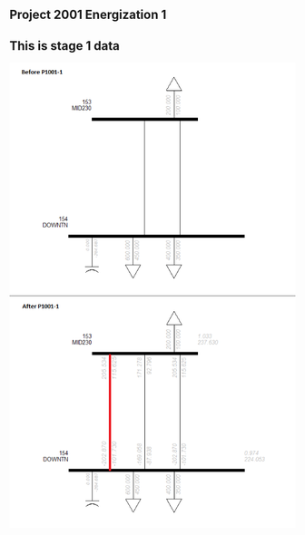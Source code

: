 Project 2001 Energization 1
---------------------------
This is stage 1 data
---------------------------
![before](before.png "Pre-Project SLD")
![after](after.png "Poste-Project SLD")
